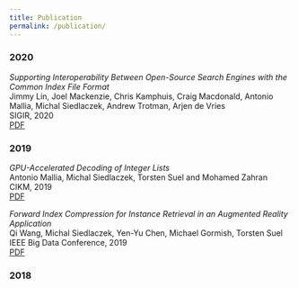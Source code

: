 ```yaml
---
title: Publication
permalink: /publication/
---
```



### 2020

_Supporting Interoperability Between Open-Source Search Engines with the Common Index File Format_<br>
Jimmy Lin, Joel Mackenzie, Chris Kamphuis, Craig Macdonald, Antonio Mallia, Michal Siedlaczek, Andrew Trotman, Arjen de Vries<br>
SIGIR, 2020 <br>
[PDF](https://arxiv.org/pdf/2003.08276.pdf)

### 2019

_GPU-Accelerated Decoding of Integer Lists_<br>
Antonio Mallia, Michal Siedlaczek, Torsten Suel and Mohamed Zahran<br>
CIKM, 2019 <br>
[PDF](https://www.antoniomallia.it/uploads/CIKM19.pdf)


_Forward Index Compression for Instance Retrieval in an Augmented Reality Application_<br>
Qi Wang, Michal Siedlaczek, Yen-Yu Chen, Michael Gormish, Torsten Suel<br>
IEEE Big Data Conference, 2019<br>
[PDF](https://engineering.nyu.edu/~suel/papers/forward-bd19.pdf)


### 2018
